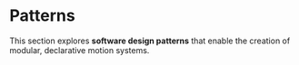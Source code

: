 # Patterns

This section explores **software design patterns** that enable the creation of modular, declarative motion systems.

